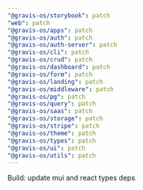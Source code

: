 ```yaml
---
"@gravis-os/storybook": patch
"web": patch
"@gravis-os/apps": patch
"@gravis-os/auth": patch
"@gravis-os/auth-server": patch
"@gravis-os/cli": patch
"@gravis-os/crud": patch
"@gravis-os/dashboard": patch
"@gravis-os/form": patch
"@gravis-os/landing": patch
"@gravis-os/middleware": patch
"@gravis-os/pg": patch
"@gravis-os/query": patch
"@gravis-os/saas": patch
"@gravis-os/storage": patch
"@gravis-os/stripe": patch
"@gravis-os/theme": patch
"@gravis-os/types": patch
"@gravis-os/ui": patch
"@gravis-os/utils": patch
---
```


Build: update mui and react types deps
